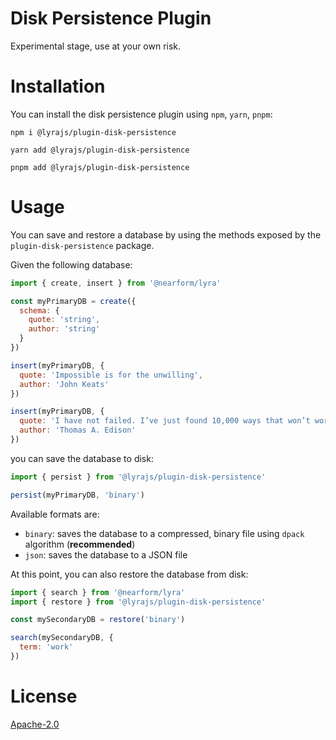 # Disk Persistence Plugin

Experimental stage, use at your own risk.

# Installation

You can install the disk persistence plugin using `npm`, `yarn`, `pnpm`:

```
npm i @lyrajs/plugin-disk-persistence
```

```
yarn add @lyrajs/plugin-disk-persistence
```

```
pnpm add @lyrajs/plugin-disk-persistence
```

# Usage

You can save and restore a database by using the methods exposed by the `plugin-disk-persistence` package. <br />

Given the following database:

```js
import { create, insert } from '@nearform/lyra'

const myPrimaryDB = create({
  schema: {
    quote: 'string',
    author: 'string'
  }
})

insert(myPrimaryDB, {
  quote: 'Impossible is for the unwilling',
  author: 'John Keats'
})

insert(myPrimaryDB, {
  quote: 'I have not failed. I’ve just found 10,000 ways that won’t work.',
  author: 'Thomas A. Edison'
})
```

you can save the database to disk:

```js
import { persist } from '@lyrajs/plugin-disk-persistence'

persist(myPrimaryDB, 'binary')
```

Available formats are:

- `binary`: saves the database to a compressed, binary file using `dpack` algorithm (**recommended**)
- `json`: saves the database to a JSON file

At this point, you can also restore the database from disk:

```js
import { search } from '@nearform/lyra'
import { restore } from '@lyrajs/plugin-disk-persistence'

const mySecondaryDB = restore('binary')

search(mySecondaryDB, {
  term: 'work'
})
```

# License
[Apache-2.0](/LICENSE.md)